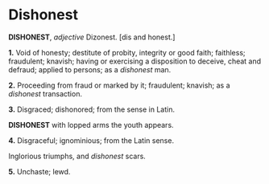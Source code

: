 # Dishonest

**DISHONEST**, _adjective_ Dizonest. \[dis and honest.\]

**1.** Void of honesty; destitute of probity, integrity or good faith; faithless; fraudulent; knavish; having or exercising a disposition to deceive, cheat and defraud; applied to persons; as a _dishonest_ man.

**2.** Proceeding from fraud or marked by it; fraudulent; knavish; as a _dishonest_ transaction.

**3.** Disgraced; dishonored; from the sense in Latin.

**DISHONEST** with lopped arms the youth appears.

**4.** Disgraceful; ignominious; from the Latin sense.

Inglorious triumphs, and _dishonest_ scars.

**5.** Unchaste; lewd.